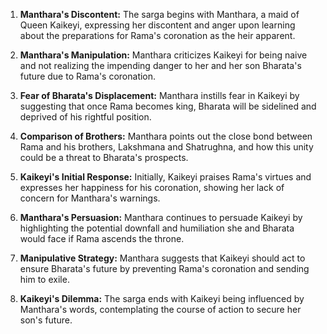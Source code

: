 1. **Manthara's Discontent:** The sarga begins with Manthara, a maid of Queen Kaikeyi, expressing her discontent and anger upon learning about the preparations for Rama's coronation as the heir apparent.

2. **Manthara's Manipulation:** Manthara criticizes Kaikeyi for being naive and not realizing the impending danger to her and her son Bharata's future due to Rama's coronation.

3. **Fear of Bharata's Displacement:** Manthara instills fear in Kaikeyi by suggesting that once Rama becomes king, Bharata will be sidelined and deprived of his rightful position.

4. **Comparison of Brothers:** Manthara points out the close bond between Rama and his brothers, Lakshmana and Shatrughna, and how this unity could be a threat to Bharata's prospects.

5. **Kaikeyi's Initial Response:** Initially, Kaikeyi praises Rama's virtues and expresses her happiness for his coronation, showing her lack of concern for Manthara's warnings.

6. **Manthara's Persuasion:** Manthara continues to persuade Kaikeyi by highlighting the potential downfall and humiliation she and Bharata would face if Rama ascends the throne.

7. **Manipulative Strategy:** Manthara suggests that Kaikeyi should act to ensure Bharata's future by preventing Rama's coronation and sending him to exile.

8. **Kaikeyi's Dilemma:** The sarga ends with Kaikeyi being influenced by Manthara's words, contemplating the course of action to secure her son's future.